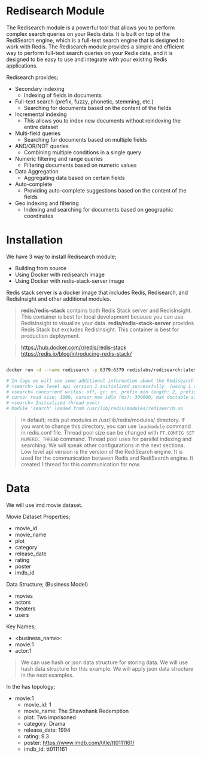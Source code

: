 # Redisearch Module
The Redisearch module is a powerful tool that allows you to perform complex search queries on your Redis data. 
It is built on top of the RediSearch engine, which is a full-text search engine that is designed to work with Redis. 
The Redisearch module provides a simple and efficient way to perform full-text search queries on your Redis data, and it is designed to be easy to use and integrate with your existing Redis applications.

Redisearch provides;
- Secondary indexing
  - Indexing of fields in documents
- Full-text search (prefix, fuzzy, phonetic, stemming, etc.)
  - Searching for documents based on the content of the fields
- Incremental indexing
  - This allows you to index new documents without reindexing the entire dataset
- Multi-field queries
  - Searching for documents based on multiple fields
- AND/OR/NOT queries
  - Combining multiple conditions in a single query
- Numeric filtering and range queries
  - Filtering documents based on numeric values
- Data Aggregation
  - Aggregating data based on certain fields
- Auto-complete
  - Providing auto-complete suggestions based on the content of the fields
- Geo indexing and filtering
  - Indexing and searching for documents based on geographic coordinates

# Installation
We have 3 way to install Redisearch module;
- Building from source
- Using Docker with redisearch image
- Using Docker with redis-stack-server image

Redis stack server is a docker image that includes Redis, Redisearch, and RedisInsight and other additional modules.

> **redis/redis-stack** contains both Redis Stack server and RedisInsight. This container is best for local development because you can use RedisInsight to visualize your data.
> **redis/redis-stack-server** provides Redis Stack but excludes RedisInsight. This container is best for production deployment.

> https://hub.docker.com/r/redis/redis-stack
> https://redis.io/blog/introducing-redis-stack/


```bash

docker run -d --name redisearch -p 6379:6379 redislabs/redisearch:latest

# In logs we will see some additional information about the Redisearch module
# <search> Low level api version 1 initialized successfully  (using 1 threads)
# <search> concurrent writes: off, gc: on, prefix min length: 2, prefix max expansions: 200, query timeout (ms): 500, timeout policy: return, 
# cursor read size: 1000, cursor max idle (ms): 300000, max doctable size: 1000000, search pool size: 1, index pool size: 1,
# <search> Initialized thread pool!
# Module 'search' loaded from /usr/lib/redis/modules/redisearch.so
```

> In default; redis put modules in /usr/lib/redis/modules/ directory. If you want to change this directory, you can use `loadmodule` command in redis.conf file.
> Thread pool size can be changed with `FT.CONFIG SET NUMERIC_THREAD` command. Thread pool uses for parallel indexing and searching.
> We will speak other configurations in the next sections.
> Low level api version is the version of the RediSearch engine. It is used for the communication between Redis and RediSearch engine. It created 1 thread for this communication for now.


# Data
We will use imd movie dataset.

Movie Dataset Properties;
- movie_id
- movie_name
- plot
- category
- release_date
- rating
- poster
- imdb_id

Data Structure; (Business Model)
- movies
- actors
- theaters
- users

Key Names;
- <business_name>:<key>
- movie:1
- actor:1


> We can use hash or json data structure for storing data. We will use hash data structure for this example.
> We will apply json data structure in the next examples.

In the has topology;
- movie:1
  - movie_id: 1
  - movie_name: The Shawshank Redemption
  - plot: Two imprisoned
  - category: Drama
  - release_date: 1994
  - rating: 9.3
  - poster: https://www.imdb.com/title/tt0111161/
  - imdb_id: tt0111161